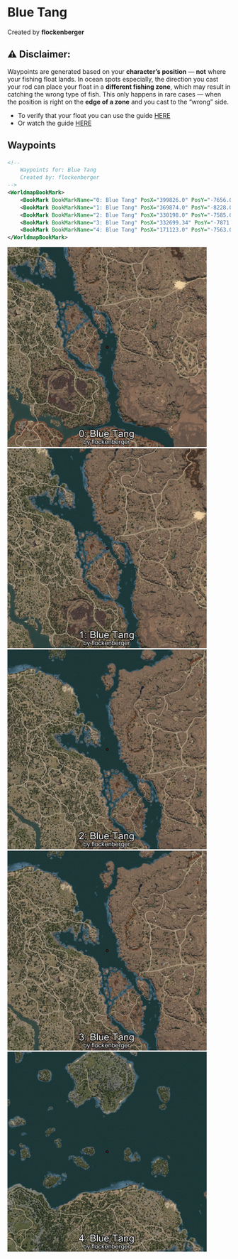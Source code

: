 # Blue Tang
Created by **flockenberger**

## ⚠️ Disclaimer:
Waypoints are generated based on your __**character’s position**__ — __not__ where your fishing float lands.
In ocean spots especially, the direction you cast your rod can place your float in a **different fishing zone**, which may result in catching the wrong type of fish.
This only happens in rare cases — when the position is right on the **edge of a zone** and you cast to the “wrong” side.

- To verify that your float you can use the guide [HERE](https://flockenberger.github.io/bdo-fish-position/)
- Or watch the guide [HERE](https://youtu.be/t-VXcRoNojk)

## Waypoints
```xml
<!--
    Waypoints for: Blue Tang
    Created by: flockenberger
-->
<WorldmapBookMark>
    <BookMark BookMarkName="0: Blue Tang" PosX="399826.0" PosY="-7656.0" PosZ="-69131.0" />
    <BookMark BookMarkName="1: Blue Tang" PosX="369874.0" PosY="-8228.0" PosZ="-23906.0" />
    <BookMark BookMarkName="2: Blue Tang" PosX="330198.0" PosY="-7585.0" PosZ="33302.0" />
    <BookMark BookMarkName="3: Blue Tang" PosX="332699.34" PosY="-7871.212" PosZ="28014.408" />
    <BookMark BookMarkName="4: Blue Tang" PosX="171123.0" PosY="-7563.0" PosZ="208782.0" />
</WorldmapBookMark>
```

<img src="./Blue Tang_0_Preview.webp" width="450"/> <img src="./Blue Tang_1_Preview.webp" width="450"/> <img src="./Blue Tang_2_Preview.webp" width="450"/> <img src="./Blue Tang_3_Preview.webp" width="450"/> <img src="./Blue Tang_4_Preview.webp" width="450"/> 